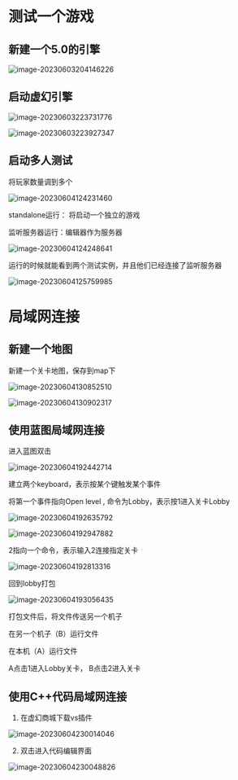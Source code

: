 # 测试一个游戏

## 新建一个5.0的引擎

![image-20230603204146226](image/1-testengine/image-20230603204146226.png)

## 启动虚幻引擎

![image-20230603223731776](image/1-testengine/image-20230603223731776.png)



![image-20230603223927347](image/1-testengine/image-20230603223927347.png)

## 启动多人测试

将玩家数量调到多个

![image-20230604124231460](image/1-testengine/image-20230604124231460.png)

standalone运行： 将启动一个独立的游戏

监听服务器运行：编辑器作为服务器

![image-20230604124248641](image/1-testengine/image-20230604124248641.png)

运行的时候就能看到两个测试实例，并且他们已经连接了监听服务器

![image-20230604125759985](image/1-testengine/image-20230604125759985.png)

# 局域网连接

## 新建一个地图

新建一个关卡地图，保存到map下

![image-20230604130852510](image/1-testengine/image-20230604130852510.png)

![image-20230604130902317](image/1-testengine/image-20230604130902317.png)

## 使用蓝图局域网连接

进入蓝图双击

![image-20230604192442714](image/1-testengine/image-20230604192442714.png)

建立两个keyboard，表示按某个键触发某个事件

将第一个事件指向Open level , 命令为Lobby，表示按1进入关卡Lobby

![image-20230604192635792](image/1-testengine/image-20230604192635792.png)

![image-20230604192947882](image/1-testengine/image-20230604192947882.png)

2指向一个命令，表示输入2连接指定关卡

![image-20230604192813316](image/1-testengine/image-20230604192813316.png)

回到lobby打包

![image-20230604193056435](image/1-testengine/image-20230604193056435.png)

打包文件后，将文件传送另一个机子

在另一个机子（B）运行文件

在本机（A）运行文件

A点击1进入Lobby关卡， B点击2进入关卡

## 使用C++代码局域网连接

1. 在虚幻商城下载vs插件

![image-20230604230014046](image/1-testengine/image-20230604230014046.png)

2. 双击进入代码编辑界面

![image-20230604230048826](image/1-testengine/image-20230604230048826.png)